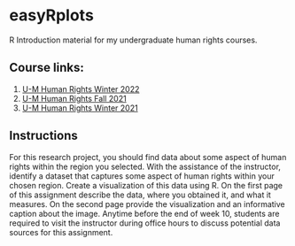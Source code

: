 # easyRplots
R Introduction material for my undergraduate human rights courses. 

## Course links:
1. [U-M Human Rights Winter 2022](http://cfariss.com/documents/U-M_HumanRights_Winter2022.pdf)
2. [U-M Human Rights Fall 2021](http://cfariss.com/documents/U-M_HumanRights_Fall2021.pdf)
3. [U-M Human Rights Winter 2021](http://cfariss.com/documents/U-M_HumanRights_Winter2021.pdf)

## Instructions
For this research project, you should find data about some aspect of human rights within the region you selected. With the assistance of the instructor, identify a dataset that captures some aspect of human rights within your chosen region. Create a visualization of this data using R. On the first page of this assignment describe the data, where you obtained it, and what it measures. On the second page provide the visualization and an informative caption about the image. Anytime before the end of week 10, students are required to visit the instructor during office hours to discuss potential data sources for this assignment.
